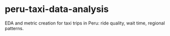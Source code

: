 # peru-taxi-data-analysis
EDA and metric creation for taxi trips in Peru: ride quality, wait time, regional patterns.
